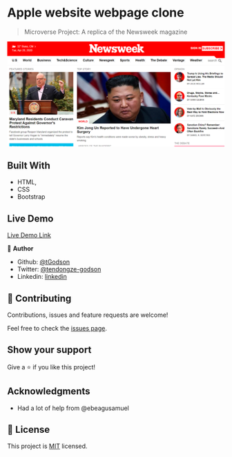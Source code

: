 # Apple website webpage clone

> Microverse Project: A replica of the Newsweek magazine 

![screenshot](./app_screenshot.PNG)

## Built With

- HTML,
- CSS
- Bootstrap


## Live Demo

[Live Demo Link](https://rawcdn.githack.com/tGodson/Newsweek-Clone/572ac6737cd9fe4fa9e80b492ba92d54b09507a3/index.html)


👤 **Author**

- Github: [@tGodson](https://github.com/tGodson)
- Twitter: [@tendongze-godson](https://twitter.com/tendongze-godson)
- Linkedin: [linkedin](https://linkedin.com/in/tendongze95)

## 🤝 Contributing

Contributions, issues and feature requests are welcome!

Feel free to check the [issues page](https://github.com/tGodson/Newsweek-clone/issues).

## Show your support

Give a ⭐️ if you like this project!

## Acknowledgments

- Had a lot of help from  @ebeagusamuel

## 📝 License

This project is [MIT](lic.url) licensed.
